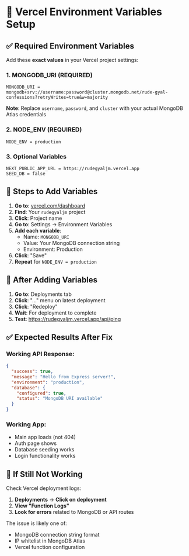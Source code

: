 # 🔧 Vercel Environment Variables Setup

## ✅ Required Environment Variables

Add these **exact values** in your Vercel project settings:

### **1. MONGODB_URI** (REQUIRED)

```
MONGODB_URI = mongodb+srv://username:password@cluster.mongodb.net/rude-gyal-confessions?retryWrites=true&w=majority
```

**Note**: Replace `username`, `password`, and `cluster` with your actual MongoDB Atlas credentials

### **2. NODE_ENV** (REQUIRED)

```
NODE_ENV = production
```

### **3. Optional Variables**

```
NEXT_PUBLIC_APP_URL = https://rudegyaljm.vercel.app
SEED_DB = false
```

## 🚀 Steps to Add Variables

1. **Go to**: [vercel.com/dashboard](https://vercel.com/dashboard)
2. **Find**: Your `rudegyaljm` project
3. **Click**: Project name
4. **Go to**: Settings → Environment Variables
5. **Add each variable**:
   - Name: `MONGODB_URI`
   - Value: Your MongoDB connection string
   - Environment: Production
6. **Click**: "Save"
7. **Repeat** for `NODE_ENV = production`

## 🔄 After Adding Variables

1. **Go to**: Deployments tab
2. **Click**: "..." menu on latest deployment
3. **Click**: "Redeploy"
4. **Wait**: For deployment to complete
5. **Test**: https://rudegyaljm.vercel.app/api/ping

## ✅ Expected Results After Fix

### Working API Response:

```json
{
  "success": true,
  "message": "Hello from Express server!",
  "environment": "production",
  "database": {
    "configured": true,
    "status": "MongoDB URI available"
  }
}
```

### Working App:

- Main app loads (not 404)
- Auth page shows
- Database seeding works
- Login functionality works

## 🚨 If Still Not Working

Check Vercel deployment logs:

1. **Deployments** → **Click on deployment**
2. **View "Function Logs"**
3. **Look for errors** related to MongoDB or API routes

The issue is likely one of:

- MongoDB connection string format
- IP whitelist in MongoDB Atlas
- Vercel function configuration
